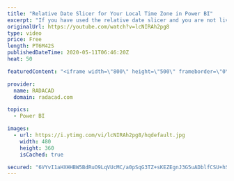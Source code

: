 ```yaml
---
title: "Relative Date Slicer for Your Local Time Zone in Power BI"
excerpt: "If you have used the relative date slicer and you are not living at a timezone close to UTC, then you have seen that the Power BI Date slicer is not much of a use, because you have to still adjust it with your local time zone. I have previously written a couple of articles related to this issue and ways"
originalUrl: https://youtube.com/watch?v=lcNIRAh2pg8
type: video
price: Free
length: PT6M42S
publishedDateTime: 2020-05-11T06:46:20Z
heat: 50

featuredContent: "<iframe width=\"800\" height=\"500\" frameborder=\"0\" src=\"https://www.youtube.com/embed/lcNIRAh2pg8\" allow=\"accelerometer; autoplay; encrypted-media; gyroscope; picture-in-picture\" allowfullscreen></iframe>"

provider:
  name: RADACAD
  domain: radacad.com

topics:
  - Power BI

images:
  - url: https://i.ytimg.com/vi/lcNIRAh2pg8/hqdefault.jpg
    width: 480
    height: 360
    isCached: true

secured: "6VYvI1aHXHHBW5BdRuO9LqVUcMC/a0pSqG3TZ+sKEZEgnJ3G5uADblfCSU+hSaUhaEuKAr7pxlj5IHr/+DxYIHjwcplEe5NLGXQS8rKcisI3vzJB0qQ8tRtRYc2KO4PsZn9YzVjA6nucD25E6+q1ieVs39dsqYQjWu3kgbYgGxEb29DjUbXZxy2pc6vbQQvh/8NUOg+JdzuQ1q3ZrdAgDMgUnE7Uvpo2J6+BlTz8b2PH63WMAff4X1K2aB8uaUKPu017SmW2Jl5JUhVqz7zQrFLiYTk1Y1c340ybBvV14odX+iDtnNE8xVa7m/7pgJPLMLo8xBwTkmlXfLEpmvsZASsf6ILgCoVyOhYspghTiD0fnn5FbE20jXvRUlOSfw6tjEnVUAW3ieAPSYsMk7V0FAZWPjPP7AzyIWwLw8FkgeY=;VgvpJUH1TLeRXb2AqZ4pVQ=="
---
```


